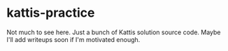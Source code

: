 # kattis-practice

Not much to see here. Just a bunch of Kattis solution source code. Maybe I'll add writeups soon if I'm motivated enough.

